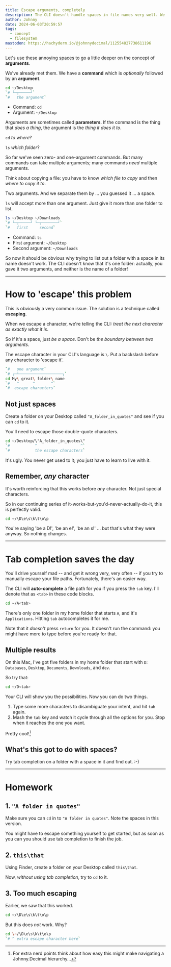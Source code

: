 ```yaml
---
title: Escape arguments, completely
description: The CLI doesn't handle spaces in file names very well. We use 'escaping' to work around it.
author: Johnny
date: 2024-06-03T20:59:57
tags:
  - concept
  - filesystem
mastodon: https://hachyderm.io/@johnnydecimal/112554827738611196
---
```


Let's use these annoying spaces to go a little deeper on the concept of **arguments**.

We've already met them. We have a **command** which is _optionally_ followed by an **argument**.

```bash
cd ~/Desktop
`# └─┬─────┘`
`#   the argument`
```

- Command: `cd`
- Argument: `~/Desktop`

Arguments are sometimes called **parameters**. If the command is the thing that _does a thing_, the argument is the _thing it does it to_.

`cd` _to where_?

`ls` _which folder_?

So far we've seen zero- and one-argument commands. But many commands can take multiple arguments; many commands _need_ multiple arguments.

Think about copying a file: you have to know _which file to copy_ and then _where to copy it to_.

Two arguments. And we separate them by ... you guessed it ... a space.

`ls` will accept more than one argument. Just give it more than one folder to list.

```bash
ls ~/Desktop ~/Downloads
`# └─┬─────┘ └─┬───────┘`
`#   first     second`
```

- Command: `ls`
- First argument: `~/Desktop`
- Second argument: `~/Downloads`

So now it should be obvious why trying to list out a folder with a space in its name doesn't work. The CLI doesn't know that it's one folder: actually, you gave it two arguments, and neither is the name of a folder!

---

# How to 'escape' this problem

This is obviously a very common issue. The solution is a technique called **escaping**.

When we escape a character, we're telling the CLI: _treat the next character as exactly what it is_.

So if it's a space, just _be a space_. Don't be _the boundary between two arguments_.

The escape character in your CLI's language is `\`. Put a backslash before any character to 'escape it'.

```bash
`#   one argument`
`# ┌─┴───────────────────┐`
cd My\ great\ folder\ name
`#   ^      ^       ^`
`#  escape characters`
```

## Not just spaces

Create a folder on your Desktop called `"A_folder_in_quotes"` and see if you can `cd` to it.

You'll need to escape those double-quote characters.

```bash
cd ~/Desktop/\"A_folder_in_quotes\"
`#           ^                   ^`
`#           the escape characters`
```

It's ugly. You never get used to it; you just have to learn to live with it.

## Remember, _any_ character

It's worth reinforcing that this works before _any_ character. Not just special characters.

So in our continuing series of it-works-but-you'd-never-actually-do-it, this is perfectly valid.

```bash
cd ~/\D\e\s\k\t\o\p
```

You're saying 'be a D!', 'be an e!', 'be an s!' ... but that's what they were anyway. So nothing changes.

---

# Tab completion saves the day

You'll drive yourself mad -- and get it wrong very, very often -- if you try to manually escape your file paths. Fortunately, there's an easier way.

The CLI will **auto-complete** a file path for you if you press the `tab` key. I'll denote that as `<tab>` in these code blocks.

```bash
cd ~/A<tab>
```

There's only one folder in my home folder that starts `A`, and it's `Applications`. Hitting `tab` autocompletes it for me.

Note that it _doesn't_ press `return` for you. It doesn't run the command: you might have more to type before you're ready for that.

## Multiple results

On this Mac, I've got five folders in my home folder that start with `D`: `Databases`, `Desktop`, `Documents`, `Downloads`, and `dev`.

So try that:

```bash
cd ~/D<tab>
```

Your CLI will show you the possibilities. Now you can do two things.

1. Type some more characters to disambiguate your intent, and hit `tab` again.
2. Mash the `tab` key and watch it cycle through all the options for you. Stop when it reaches the one you want.

Pretty cool![^johnnydecimal]

[^johnnydecimal]: For extra nerd points think about how easy this might make navigating a Johnny.Decimal hierarchy...

## What's this got to do with spaces?

Try tab completion on a folder with a space in it and find out. :-)

---

# Homework

## 1. `"A folder in quotes"`

Make sure you can `cd` in to `"A folder in quotes"`. Note the spaces in this version.

You might have to escape something yourself to get started, but as soon as you can you should use tab completion to finish the job.

## 2. `this\that`

Using Finder, create a folder on your Desktop called `this\that`.

Now, _without using tab completion_, try to `cd` to it.

## 3. Too much escaping

Earlier, we saw that this worked.

```bash
cd ~/\D\e\s\k\t\o\p
```

But this does _not_ work. Why?

```bash
cd \~/\D\e\s\k\t\o\p
`# ^ extra escape character here`
```
